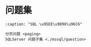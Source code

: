 # 问题集

```{toctree}
:caption: "SQL \u95EE\u9898\u96C6"

分页问题 <paging>
SQLServer 问题子集 <./mssql/question>
```
